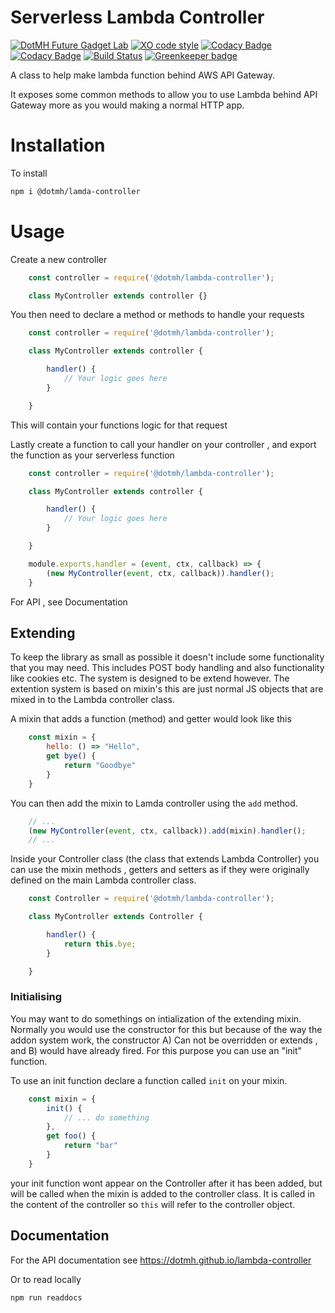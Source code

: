 Serverless Lambda Controller
============================
[![DotMH Future Gadget Lab](https://img.shields.io/badge/DotMH-.dev-red.svg?style=flat-square)](https://www.dotmh.io)
[![XO code style](https://img.shields.io/badge/code_style-XO-5ed9c7.svg)](https://github.com/xojs/xo)
[![Codacy Badge](https://api.codacy.com/project/badge/Grade/d50a385134dd448cb574a137d53dc022)](https://www.codacy.com?utm_source=github.com&amp;utm_medium=referral&amp;utm_content=dotmh/lambda-controller&amp;utm_campaign=Badge_Grade)
[![Codacy Badge](https://api.codacy.com/project/badge/Coverage/d50a385134dd448cb574a137d53dc022)](https://www.codacy.com?utm_source=github.com&utm_medium=referral&utm_content=dotmh/lambda-controller&utm_campaign=Badge_Coverage)
[![Build Status](https://semaphoreci.com/api/v1/projects/723304e2-be24-4db6-9ebb-5f1f250b9841/2579135/badge.svg)](https://semaphoreci.com/dotmh/lambda-controller) [![Greenkeeper badge](https://badges.greenkeeper.io/dotmh/lambda-controller.svg?token=f4798213d338dd28ddb302eb1f782bcaa9c28e4570dbefa10131dc9280e7ce83&ts=1568120866930)](https://greenkeeper.io/)

A class to help make lambda function behind AWS API Gateway. 

It exposes some common methods to allow you to use Lambda behind API Gateway more as you would making a normal HTTP app. 

Installation 
============

To install 

```bash
npm i @dotmh/lamda-controller
```

Usage
=====

Create a new controller 

```js
    const controller = require('@dotmh/lambda-controller');

    class MyController extends controller {}
```

You then need to declare a method or methods to handle your requests

```js
    const controller = require('@dotmh/lambda-controller');

    class MyController extends controller {

        handler() {
            // Your logic goes here
        }

    }
```

This will contain your functions logic for that request 

Lastly create a function to call your handler on your controller , and export the function as your serverless function 

```js
    const controller = require('@dotmh/lambda-controller');

    class MyController extends controller {

        handler() {
            // Your logic goes here
        }

    }

    module.exports.handler = (event, ctx, callback) => {
        (new MyController(event, ctx, callback)).handler();
    }    
```

For API , see Documentation

Extending
---------
To keep the library as small as possible it doesn't include some functionality that
you may need. This includes POST body handling and also functionality like cookies etc. The system is designed to be extend however. The extention system is based on
mixin's this are just normal JS objects that are mixed in to the Lambda controller class. 

A mixin that adds a function (method) and getter would look like this 

```js
    const mixin = {
        hello: () => "Hello",
        get bye() {
            return "Goodbye"
        }
    }
```

You can then add the mixin to Lamda controller using the `add` method.

```js
    // ...
    (new MyController(event, ctx, callback)).add(mixin).handler();
    // ...
```

Inside your Controller class (the class that extends Lambda Controller) you can use the mixin methods , getters and setters as if they were originally defined on the main Lambda controller class. 

```js
    const Controller = require('@dotmh/lambda-controller');

    class MyController extends Controller {

        handler() {
            return this.bye;
        }

    }
```

### Initialising

You may want to do somethings on intialization of the extending mixin. Normally you would use the 
constructor for this but because of the way the addon system work, the constructor A) Can not be overridden or extends , and B) would have already fired. For this purpose you can use an "init" 
function. 

To use an init function declare a function called `init` on your mixin. 

```js 
    const mixin = {
        init() {
            // ... do something   
        },
        get foo() {
            return "bar"
        }
    }
```

your init function wont appear on the Controller after it has been added, but will be called when 
the mixin is added to the controller class. It is called in the content of the controller so 
`this` will refer to the controller object. 


Documentation
-------------
For the API documentation see <https://dotmh.github.io/lambda-controller>

Or to read locally 

```
npm run readdocs
```